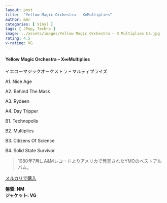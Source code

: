 ```yaml
---
layout: post
title:  "Yellow Magic Orchestra – X∞Multiplies"
author: mmr
categories: [ Vinyl ]
tags: [ JPop, Techno ]
image: ../assets/images/Yellow Magic Orchestra – X Multiplies US.jpg
rating: 4.5
v-rating: VG
---
```


#### Yellow Magic Orchestra – X∞Multiplies

イエローマジックオーケストラ – マルティプライズ

A1. Nice Age

A2. Behind The Mask

A3. Rydeen

A4. Day Tripper

B1. Technopolis

B2. Multiplies

B3. Citizens Of Science

B4. Solid State Survivor

> 1980年7月にA&Mレコードよりアメリカで発売されたYMOのベストアルバム。

[メルカリで購入](https://jp.mercari.com/item/m67524717160)

<div class="mt-4 mb-4 d-flex align-items-center">
<strong class="mr-1">盤質: NM</strong>
</div>
<div class="mt-4 mb-4 d-flex align-items-center">
<strong class="mr-1">ジャケット: VG</strong>
</div>
